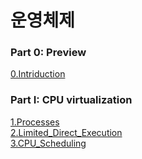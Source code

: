 # 운영체제

### Part 0: Preview
[0.Intriduction](https://github.com/Mouon/-/tree/main/0.Introduction)   

### Part I: CPU virtualization
[1.Processes](https://github.com/Mouon/-/tree/main/1.Processes)  
[2.Limited_Direct_Execution](https://github.com/Mouon/-/tree/main/2.Limited_Direct_Execution)  
[3.CPU_Scheduling](https://github.com/Mouon/-/tree/main/3.CPU_Scheduling)  
